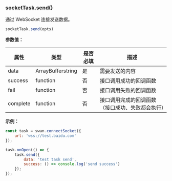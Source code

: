 ### socketTask.send()

通过 WebSocket 连接发送数据。

```js
socketTask.send(opts)
```

**参数值：**

|属性|类型|是否必填|描述|
|-|-|-|-|
|data|ArrayBuffer<span class="vsplit"></span>string|是|需要发送的内容|
|success|function|否|接口调用成功的回调函数|
|fail|function|否|接口调用失败的回调函数|
|complete|function|否|接口调用完成的回调函数（接口成功、失败都会执行）|

**示例：**

```js
const task = swan.connectSocket({
    url: 'wss://test.baidu.com'
});

task.onOpen(() => {
	task.send({
		data: 'test task send',
		success: () => console.log('send success')
	});
});
```